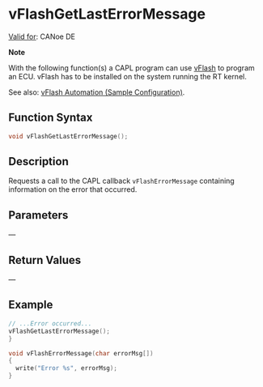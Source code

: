 # vFlashGetLastErrorMessage

[Valid for](../../../Shared/FeatureAvailability.md): CANoe DE

**Note**

With the following function(s) a CAPL program can use [vFlash](../../../CANoeCANalyzer/VTPPlatformManager/CANoePlugIN/CANoePlugInvFlashCompact.md) to program an ECU. vFlash has to be installed on the system running the RT kernel.

See also: [vFlash Automation (Sample Configuration)](../../../SampConf/Programming/CANoe/vFlashAutomation/vFLASHsampCN.md).

## Function Syntax

```c
void vFlashGetLastErrorMessage();
```

## Description

Requests a call to the CAPL callback `vFlashErrorMessage` containing information on the error that occurred.

## Parameters

—

## Return Values

—

## Example

```c
// ...Error occurred...
vFlashGetLastErrorMessage();
}

void vFlashErrorMessage(char errorMsg[])
{
  write("Error %s", errorMsg);
}
```
